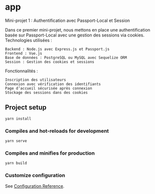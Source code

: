 # app

Mini-projet 1 : Authentification avec Passport-Local et Session

Dans ce premier mini-projet, nous mettons en place une authentification basée sur Passport-Local avec une gestion des sessions via cookies.
Technologies utilisées :

    Backend : Node.js avec Express.js et Passport.js
    Frontend : Vue.js
    Base de données : PostgreSQL ou MySQL avec Sequelize ORM
    Session : Gestion des cookies et sessions

Fonctionnalités :

    Inscription des utilisateurs
    Connexion avec vérification des identifiants
    Page d’accueil sécurisée après connexion
    Stockage des sessions dans des cookies

## Project setup
```
yarn install
```

### Compiles and hot-reloads for development
```
yarn serve
```

### Compiles and minifies for production
```
yarn build
```

### Customize configuration
See [Configuration Reference](https://cli.vuejs.org/config/).
